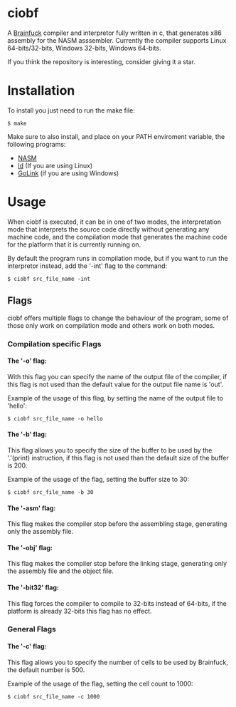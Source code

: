 # ciobf
A [Brainfuck](https://en.wikipedia.org/wiki/Brainfuck) compiler and interpretor fully written in c, that generates x86 assembly for the NASM asssembler.
Currently the compiler supports Linux 64-bits/32-bits, Windows 32-bits, Windows 64-bits.

If you think the repository is interesting, consider giving it a star.

# Installation
To install you just need to run the make file:
```
$ make
```
Make sure to also install, and place on your PATH enviroment variable, the following programs: 
* [NASM](https://nasm.us/)
* [ld](https://linux.die.net/man/1/ld) (If you are using Linux)
* [GoLink](http://godevtool.com/) (if you are using Windows)

# Usage

When ciobf is executed, it can be in one of two modes, the interpretation mode that interprets the source code directly without generating any machine code, and the compilation mode that generates the machine code for the platform that it is currently running on.

By default the program runs in compilation mode, but if you want to run the interpretor instead, add the '-int' flag to the command:
```
$ ciobf src_file_name -int 
```

## Flags

ciobf offers multiple flags to change the behaviour of the program, some of those only work on compilation mode and others work on both modes.

### Compilation specific Flags

#### The '-o' flag:

With this flag you can specify the name of the output file of the compiler, if this flag is not used than the default value for the output file name is 'out'.

Example of the usage of this flag, by setting the name of the output file to 'hello':
```
$ ciobf src_file_name -o hello
```

#### The '-b' flag:

This flag allows you to specify the size of the buffer to be used by the '.'(print) instruction, if this flag is not used than the default size of the buffer is 200. 

Example of the usage of the flag, setting the buffer size to 30:
```
$ ciobf src_file_name -b 30
```

#### The '-asm' flag:

This flag makes the compiler stop before the assembling stage, generating only the assembly file. 

#### The '-obj' flag:

This flag makes the compiler stop before the linking stage, generating only the assembly file and the object file.

#### The '-bit32' flag:

This flag forces the compiler to compile to 32-bits instead of 64-bits, if the platform is already 32-bits this flag has no effect.  

### General Flags

#### The '-c' flag:

This flag allows you to specify the number of cells to be used by Brainfuck, the default number is 500. 

Example of the usage of the flag, setting the cell count to 1000:
```
$ ciobf src_file_name -c 1000
```

